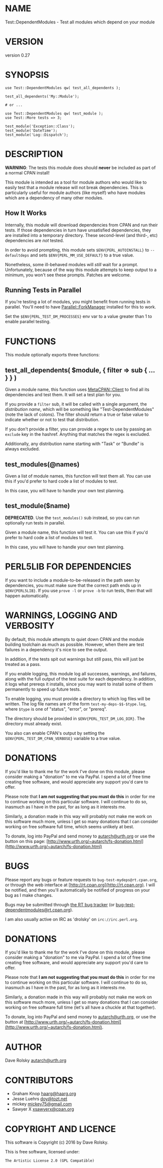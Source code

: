 # NAME

Test::DependentModules - Test all modules which depend on your module

# VERSION

version 0.27

# SYNOPSIS

    use Test::DependentModules qw( test_all_dependents );

    test_all_dependents('My::Module');

    # or ...

    use Test::DependentModules qw( test_module );
    use Test::More tests => 3;

    test_module('Exception::Class');
    test_module('DateTime');
    test_module('Log::Dispatch');

# DESCRIPTION

**WARNING**: The tests this module does should **never** be included as part of
a normal CPAN install!

This module is intended as a tool for module authors who would like to easily
test that a module release will not break dependencies. This is particularly
useful for module authors (like myself) who have modules which are a
dependency of many other modules.

## How It Works

Internally, this module will download dependencies from CPAN and run their
tests. If those dependencies in turn have unsatisfied dependencies, they are
installed into a temporary directory. These second-level (and third-, etc)
dependencies are _not_ tested.

In order to avoid prompting, this module sets `$ENV{PERL_AUTOINSTALL}` to
`--defaultdeps` and sets `$ENV{PERL_MM_USE_DEFAULT}` to a true value.

Nonetheless, some ill-behaved modules will _still_ wait for a
prompt. Unfortunately, because of the way this module attempts to keep output
to a minimum, you won't see these prompts. Patches are welcome.

## Running Tests in Parallel

If you're testing a lot of modules, you might benefit from running tests in
parallel. You'll need to have [Parallel::ForkManager](https://metacpan.org/pod/Parallel::ForkManager) installed for this to
work.

Set the `$ENV{PERL_TEST_DM_PROCESSES}` env var to a value greater than 1 to
enable parallel testing.

# FUNCTIONS

This module optionally exports three functions:

## test\_all\_dependents( $module, { filter => sub { ... } } )

Given a module name, this function uses [MetaCPAN::Client](https://metacpan.org/pod/MetaCPAN::Client) to find all its
dependencies and test them. It will set a test plan for you.

If you provide a `filter` sub, it will be called with a single argument, the
_distribution name_, which will be something like "Test-DependentModules"
(note the lack of colons). The filter should return a true or false value to
indicate whether or not to test that distribution.

If you don't provide a filter, you can provide a regex to use by passing an
`exclude` key in the hashref. Anything that matches the regex is excluded.

Additionally, any distribution name starting with "Task" or "Bundle" is always
excluded.

## test\_modules(@names)

Given a list of module names, this function will test them all. You can use
this if you'd prefer to hard code a list of modules to test.

In this case, you will have to handle your own test planning.

## test\_module($name)

**DEPRECATED**. Use the `test_modules()` sub instead, so you can run
optionally run tests in parallel.

Given a module name, this function will test it. You can use this if you'd
prefer to hard code a list of modules to test.

In this case, you will have to handle your own test planning.

# PERL5LIB FOR DEPENDENCIES

If you want to include a module-to-be-released in the path seen by
dependencies, you must make sure that the correct path ends up in
`$ENV{PERL5LIB}`. If you use `prove -l` or `prove -b` to run tests, then
that will happen automatically.

# WARNINGS, LOGGING AND VERBOSITY

By default, this module attempts to quiet down CPAN and the module building
toolchain as much as possible. However, when there are test failures in a
dependency it's nice to see the output.

In addition, if the tests spit out warnings but still pass, this will just be
treated as a pass.

If you enable logging, this module log all successes, warnings, and failures,
along with the full output of the test suite for each dependency. In addition,
it logs what prereqs it installs, since you may want to install some of them
permanently to speed up future tests.

To enable logging, you must provide a directory to which log files will be
written. The log file names are of the form `test-my-deps-$$-$type.log`,
where `$type` is one of "status", "error", or "prereq".

The directory should be provided in `$ENV{PERL_TEST_DM_LOG_DIR}`. The
directory must already exist.

You also can enable CPAN's output by setting the
`$ENV{PERL_TEST_DM_CPAN_VERBOSE}` variable to a true value.

# DONATIONS

If you'd like to thank me for the work I've done on this module, please
consider making a "donation" to me via PayPal. I spend a lot of free time
creating free software, and would appreciate any support you'd care to offer.

Please note that **I am not suggesting that you must do this** in order for me
to continue working on this particular software. I will continue to do so,
inasmuch as I have in the past, for as long as it interests me.

Similarly, a donation made in this way will probably not make me work on this
software much more, unless I get so many donations that I can consider working
on free software full time, which seems unlikely at best.

To donate, log into PayPal and send money to autarch@urth.org or use the
button on this page: [http://www.urth.org/~autarch/fs-donation.html](http://www.urth.org/~autarch/fs-donation.html)

# BUGS

Please report any bugs or feature requests to `bug-test-mydeps@rt.cpan.org`,
or through the web interface at [http://rt.cpan.org](http://rt.cpan.org).  I will be notified,
and then you'll automatically be notified of progress on your bug as I make
changes.

Bugs may be submitted through [the RT bug tracker](http://rt.cpan.org/Public/Dist/Display.html?Name=Test-DependentModules)
(or [bug-test-dependentmodules@rt.cpan.org](mailto:bug-test-dependentmodules@rt.cpan.org)).

I am also usually active on IRC as 'drolsky' on `irc://irc.perl.org`.

# DONATIONS

If you'd like to thank me for the work I've done on this module, please
consider making a "donation" to me via PayPal. I spend a lot of free time
creating free software, and would appreciate any support you'd care to offer.

Please note that **I am not suggesting that you must do this** in order for me
to continue working on this particular software. I will continue to do so,
inasmuch as I have in the past, for as long as it interests me.

Similarly, a donation made in this way will probably not make me work on this
software much more, unless I get so many donations that I can consider working
on free software full time (let's all have a chuckle at that together).

To donate, log into PayPal and send money to autarch@urth.org, or use the
button at [http://www.urth.org/~autarch/fs-donation.html](http://www.urth.org/~autarch/fs-donation.html).

# AUTHOR

Dave Rolsky <autarch@urth.org>

# CONTRIBUTORS

- Graham Knop <haarg@haarg.org>
- Jesse Luehrs <doy@tozt.net>
- mickey <mickey75@gmail.com>
- Sawyer X <xsawyerx@cpan.org>

# COPYRIGHT AND LICENCE

This software is Copyright (c) 2016 by Dave Rolsky.

This is free software, licensed under:

    The Artistic License 2.0 (GPL Compatible)
